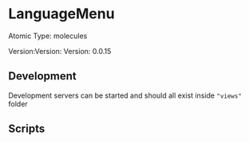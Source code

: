 # LanguageMenu

Atomic Type: molecules

Version:Version: Version: 0.0.15

## Development

Development servers can be started and should all exist inside `"views"` folder

## Scripts
